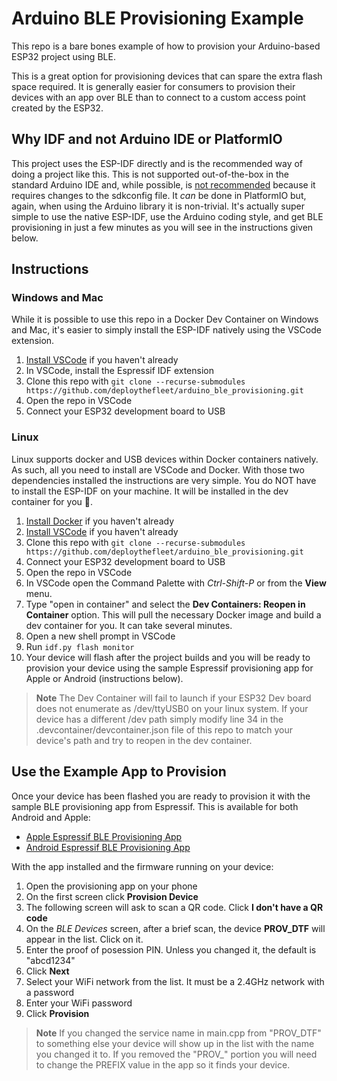 # Arduino BLE Provisioning Example
This repo is a bare bones example of how to provision your Arduino-based ESP32 project using BLE.

This is a great option for provisioning devices that can spare the extra flash space required. 
It is generally easier for consumers to provision their devices with an app over BLE than to 
connect to a custom access point created by the ESP32.

## Why IDF and not Arduino IDE or PlatformIO
This project uses the ESP-IDF directly and is the recommended way of doing a project like this. 
This is not supported out-of-the-box in the standard
Arduino IDE and, while possible, is [not recommended](https://docs.espressif.com/projects/arduino-esp32/en/latest/faq.html#how-to-modify-an-sdkconfig-option-in-arduino) 
because it requires changes to the sdkconfig file. It _can_ be done in PlatformIO but, 
again, when using the Arduino library it is non-trivial. It's actually super simple to use
the native ESP-IDF, use the Arduino coding style, and get BLE provisioning in just a few minutes 
as you will see in the instructions given below.

## Instructions

### Windows and Mac
While it is possible to use this repo in a Docker Dev Container on Windows and Mac, 
it's easier to simply install the ESP-IDF natively using the VSCode extension.

  1. [Install VSCode](https://docs.espressif.com/projects/esp-idf/en/latest/esp32/get-started/linux-macos-setup.html) if you haven't already
  1. In VSCode, install the Espressif IDF extension
  1. Clone this repo with `git clone --recurse-submodules https://github.com/deploythefleet/arduino_ble_provisioning.git`
  1. Open the repo in VSCode
  1. Connect your ESP32 development board to USB 

### Linux
Linux supports docker and USB devices within Docker containers natively. As such, 
all you need to install are VSCode and Docker. With those two dependencies installed 
the instructions are very simple. You do NOT have to install the ESP-IDF on your 
machine. It will be installed in the dev container for you :raised_hands:.

  1. [Install Docker](https://docs.docker.com/engine/install/) if you haven't already
  1. [Install VSCode](https://docs.espressif.com/projects/esp-idf/en/latest/esp32/get-started/linux-macos-setup.html) if you haven't already
  1. Clone this repo with `git clone --recurse-submodules https://github.com/deploythefleet/arduino_ble_provisioning.git`
  1. Connect your ESP32 development board to USB
  1. Open the repo in VSCode
  1. In VSCode open the Command Palette with *Ctrl-Shift-P* or from the **View** menu.
  1. Type "open in container" and select the **Dev Containers: Reopen in Container** option. This will pull the necessary Docker image and build a dev container for you. It can take several minutes.
  1. Open a new shell prompt in VSCode
  1. Run `idf.py flash monitor`
  1. Your device will flash after the project builds and you will be ready to provision your device using the sample Espressif provisioning app for Apple or Android (instructions below).

  > **Note**
  > The Dev Container will fail to launch if your ESP32 Dev board does not enumerate as /dev/ttyUSB0 on your linux system. If your device has a different /dev path simply modify line 34 in the .devcontainer/devcontainer.json file of this repo to match your device's path and try to reopen in the dev container.

## Use the Example App to Provision
Once your device has been flashed you are ready to provision it with the sample BLE provisioning app from Espressif. This is available for both Android and Apple:

  - [Apple Espressif BLE Provisioning App](https://apps.apple.com/in/app/esp-ble-provisioning/id1473590141)
  - [Android Espressif BLE Provisioning App](https://play.google.com/store/apps/details?id=com.espressif.provble)

With the app installed and the firmware running on your device:

  1. Open the provisioning app on your phone
  1. On the first screen click **Provision Device**
  1. The following screen will ask to scan a QR code. Click **I don't have a QR code**
  1. On the *BLE Devices* screen, after a brief scan, the device **PROV_DTF** will appear in the list. Click on it.
  1. Enter the proof of posession PIN. Unless you changed it, the default is "abcd1234"
  1. Click **Next**
  1. Select your WiFi network from the list. It must be a 2.4GHz network with a password
  1. Enter your WiFi password
  1. Click **Provision**

  > **Note**
  > If you changed the service name in main.cpp from "PROV_DTF" to something else your device will show up in the list with the name you changed it to. If you removed the "PROV_" portion you will need to change the PREFIX value in the app so it finds your device.
